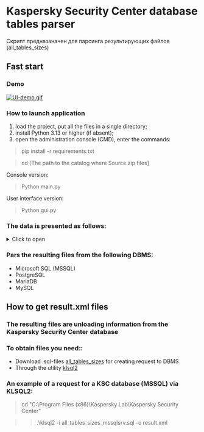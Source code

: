 # Kaspersky Security Center database tables parser
Скрипт предназаначен для парсинга результирующих файлов (all_tables_sizes)

## Fast start
### Demo
[![UI-demo.gif](https://i.postimg.cc/3Ng44jY1/UI-demo.gif)](https://postimg.cc/QKdxvTBK)

### How to launch application
1) load the project, put all the files in a single directory;
2) install Python 3.13 or higher (if absent);
3) open the administration console (CMD), enter the commands:

> pip install -r requirements.txt

> cd [The path to the catalog where Source.zip files]

Console version:
> Python main.py

User interface version:
> Python gui.py

### The data is presented as follows:
<details>
  <summary>Click to open</summary>
  
- DB Type
- Updates
- DB Name
- Creator
- Creation date

- Current Volume
- Maximal Volume

- [Table] Tables in size (MB)
- [Table] Events stored in the database

- Events count
</details>

### Pars the resulting files from the following DBMS:
- Microsoft SQL (MSSQL)
- PostgreSQL
- MariaDB
- MySQL

## How to get result.xml files
### The resulting files are unloading information from the Kaspersky Security Center database
### To obtain files you need::
- Download .sql-files [all_tables_sizes](https://media.kaspersky.com/utilities/CorporateUtilities/all_tables_sizes.zip) for creating request to DBMS 
- Through the utility [klsql2](https://support.kaspersky.com/ksc/15.1/151343?page=help)


### An example of a request for a KSC database (MSSQL) via KLSQL2:
> cd "C:\Program Files (x86)\Kaspersky Lab\Kaspersky Security Center"

> > .\klsql2 -i all_tables_sizes_mssqlsrv.sql -o result.xml
